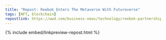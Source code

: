 ```yaml
---
title: "Repost: Reebok Enters The Metaverse With Futureverse"
tags: [NFT, blockchain]
repostlink: https://wwd.com/business-news/technology/reebok-partnership-futureverse-ai-metaverse-deal-1236024223/
---
```


{% include embed/linkpreview-repost.html %}
